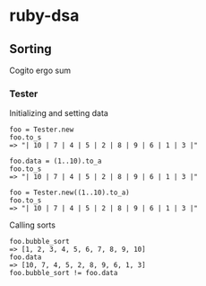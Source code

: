 # ruby-dsa

## Sorting
Cogito ergo sum

### Tester
Initializing and setting data
```
foo = Tester.new
foo.to_s
=> "| 10 | 7 | 4 | 5 | 2 | 8 | 9 | 6 | 1 | 3 |"

foo.data = (1..10).to_a
foo.to_s
=> "| 10 | 7 | 4 | 5 | 2 | 8 | 9 | 6 | 1 | 3 |"

foo = Tester.new((1..10).to_a)
foo.to_s
=> "| 10 | 7 | 4 | 5 | 2 | 8 | 9 | 6 | 1 | 3 |"
```

Calling sorts
```
foo.bubble_sort
=> [1, 2, 3, 4, 5, 6, 7, 8, 9, 10]
foo.data
=> [10, 7, 4, 5, 2, 8, 9, 6, 1, 3]
foo.bubble_sort != foo.data
```
